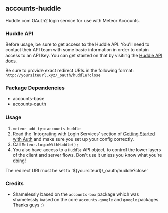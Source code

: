 ## accounts-huddle

Huddle.com OAuth2 login service for use with Meteor Accounts.

### Huddle API
Before usage, be sure to get access to the Huddle API. You'll need to contact their API team with some basic information in order to obtain access to an API key. You can get started on that by visiting the [Huddle API docs](https://login.huddle.net/docs/index.html).

Be sure to provide exact redirect URIs in the following format:
`http://yoursiteurl.xyz/_oauth/huddle?close`

### Package Dependencies

* accounts-base
* accounts-oauth

### Usage

1. `meteor add typ:accounts-huddle`
2. Read the 'Integrating with Login Services' section of [Getting Started with Auth](https://github.com/meteor/meteor/wiki/Getting-started-with-Auth) and make sure you set up your config correctly.
3. Call `Meteor.loginWithHuddle();`
4. You also have access to a `Huddle` API object, to control the lower layers of the client
   and server flows. Don't use it unless you know what you're doing!

The redirect URI must be set to '${yoursiteurl}/_oauth/huddle?close'

### Credits

* Shamelessly based on the `accounts-box` package which was shamelessly based on the core `accounts-google` and `google` packages. Thanks guys :)
